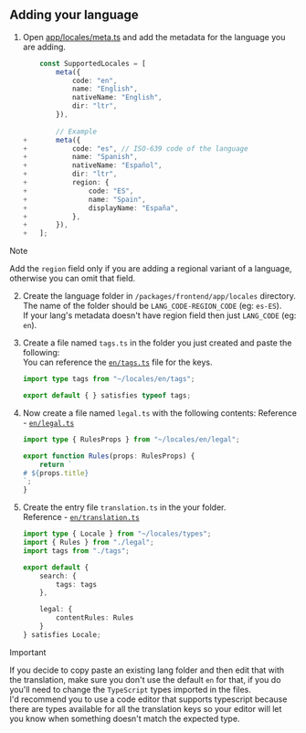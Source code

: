 ## Adding your language

1. Open [app/locales/meta.ts](/packages//frontend/app/locales/meta.ts) and add the metadata for the language you are adding.

    ```ts
        const SupportedLocales = [
            meta({
                code: "en",
                name: "English",
                nativeName: "English",
                dir: "ltr",
            }),
        
            // Example
    +       meta({
    +           code: "es", // ISO-639 code of the language
    +           name: "Spanish",
    +           nativeName: "Español",
    +           dir: "ltr",
    +           region: {
    +               code: "ES",
    +               name: "Spain",
    +               displayName: "España",
    +           },
    +       }),
    +   ];
    ```

> [!NOTE]
> Add the `region` field only if you are adding a regional variant of a language, otherwise you can omit that field.


2. Create the language folder in `/packages/frontend/app/locales` directory. \
The name of the folder should be 
`LANG_CODE-REGION_CODE` (eg: `es-ES`). \
If your lang's metadata doesn't have region field then just `LANG_CODE` (eg: `en`).

3. Create a file named `tags.ts` in the folder you just created and paste the following: \
    You can reference the [`en/tags.ts`](/packages/frontend/app/locales/en/tags.ts) file for the keys.
    ```ts
    import type tags from "~/locales/en/tags";

    export default { } satisfies typeof tags;
    ```

4. Now create a file named `legal.ts` with the following contents:
    Reference - [`en/legal.ts`](/packages/frontend/app/locales/en/legal.ts)
    ```ts
    import type { RulesProps } from "~/locales/en/legal";

    export function Rules(props: RulesProps) {
        return `
    # ${props.title}
    `;
    }

    ```

5. Create the entry file `translation.ts` in the your folder. \
    Reference - [`en/translation.ts`](/packages/frontend/app/locales/en/translation.ts)
    ```ts
    import type { Locale } from "~/locales/types";
    import { Rules } from "./legal";
    import tags from "./tags";

    export default {
        search: {
            tags: tags
        },

        legal: {
            contentRules: Rules
        }
    } satisfies Locale;
    ```

> [!IMPORTANT]
> If you decide to copy paste an existing lang folder and then edit that with the translation, make sure you don't use the default `en` for that, if you do you'll need to change the `TypeScript` types imported in the files. \
> I'd recommend you to use a code editor that supports typescript because there are types available for all the translation keys so your editor will let you know when something doesn't match the expected type.
